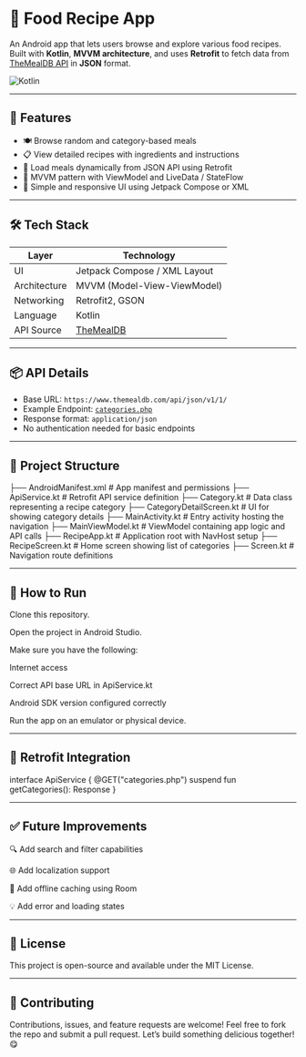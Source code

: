 # 🍲 Food Recipe App

An Android app that lets users browse and explore various food recipes. Built with **Kotlin**, **MVVM architecture**, and uses **Retrofit** to fetch data from [TheMealDB API](https://www.themealdb.com/api.php) in **JSON** format.

![Kotlin](https://img.shields.io/badge/Language-Kotlin-orange)

---

## 📱 Features

- 🍽️ Browse random and category-based meals  
- 📋 View detailed recipes with ingredients and instructions  
- 🔄 Load meals dynamically from JSON API using Retrofit  
- 🧠 MVVM pattern with ViewModel and LiveData / StateFlow  
- 🎨 Simple and responsive UI using Jetpack Compose or XML  

---

## 🛠️ Tech Stack

| Layer         | Technology                        |
|---------------|-----------------------------------|
| UI            | Jetpack Compose / XML Layout      |
| Architecture  | MVVM (Model-View-ViewModel)       |
| Networking    | Retrofit2, GSON                   |
| Language      | Kotlin                            |
| API Source    | [TheMealDB](https://www.themealdb.com/api.php) |

---

## 📦 API Details

- Base URL: `https://www.themealdb.com/api/json/v1/1/`  
- Example Endpoint: [`categories.php`](https://www.themealdb.com/api/json/v1/1/categories.php)  
- Response format: `application/json`  
- No authentication needed for basic endpoints

---

## 📁 Project Structure


├── AndroidManifest.xml           # App manifest and permissions
├── ApiService.kt                 # Retrofit API service definition
├── Category.kt                   # Data class representing a recipe category
├── CategoryDetailScreen.kt       # UI for showing category details
├── MainActivity.kt               # Entry activity hosting the navigation
├── MainViewModel.kt              # ViewModel containing app logic and API calls
├── RecipeApp.kt                  # Application root with NavHost setup
├── RecipeScreen.kt               # Home screen showing list of categories
├── Screen.kt                     # Navigation route definitions

---

## 🚀 How to Run

Clone this repository.

Open the project in Android Studio.

Make sure you have the following:

Internet access

Correct API base URL in ApiService.kt

Android SDK version configured correctly

Run the app on an emulator or physical device.

---
## 🔗 Retrofit Integration

interface ApiService {
    @GET("categories.php")
    suspend fun getCategories(): Response<CategoryResponse>
}

---
## ✅ Future Improvements

🔍 Add search and filter capabilities

🌐 Add localization support

💾 Add offline caching using Room

💡 Add error and loading states


---
## 📄 License
This project is open-source and available under the MIT License.

---
## 🤝 Contributing
Contributions, issues, and feature requests are welcome!
Feel free to fork the repo and submit a pull request.
Let’s build something delicious together! 😋
